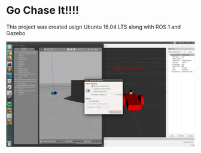 # Go Chase It!!!!

This project was created usign Ubuntu 16.04 LTS along with ROS 1 and Gazebo


![Gazebo with Rviz](./images/gazebo_and_rviz.png)